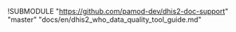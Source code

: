 !SUBMODULE "https://github.com/pamod-dev/dhis2-doc-support" "master" "docs/en/dhis2_who_data_quality_tool_guide.md"
